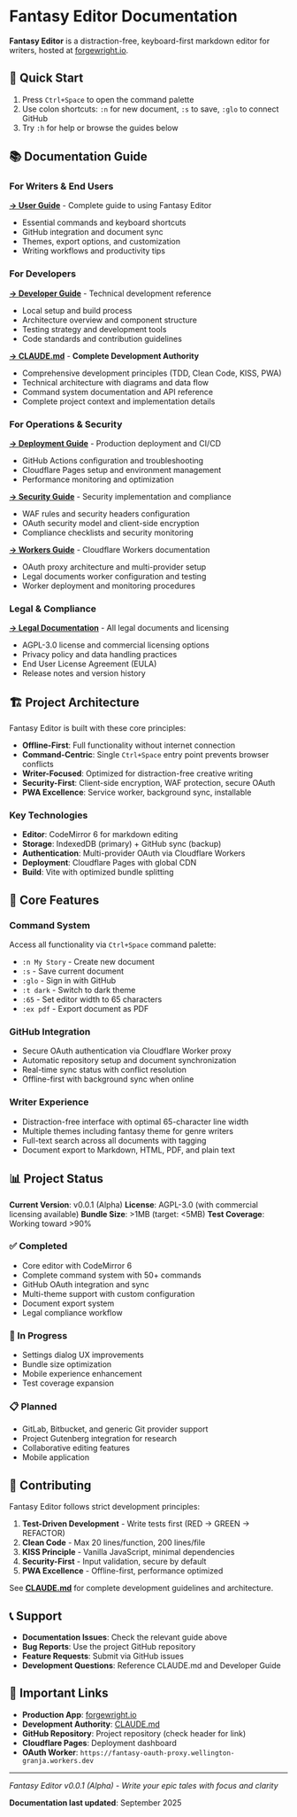 # Fantasy Editor Documentation

**Fantasy Editor** is a distraction-free, keyboard-first markdown editor for writers, hosted at [forgewright.io](https://forgewright.io).

## 🚀 Quick Start

1. Press `Ctrl+Space` to open the command palette
2. Use colon shortcuts: `:n` for new document, `:s` to save, `:glo` to connect GitHub
3. Try `:h` for help or browse the guides below

## 📚 Documentation Guide

### For Writers & End Users
**[→ User Guide](user-guide.md)** - Complete guide to using Fantasy Editor
- Essential commands and keyboard shortcuts
- GitHub integration and document sync
- Themes, export options, and customization
- Writing workflows and productivity tips

### For Developers
**[→ Developer Guide](developer-guide.md)** - Technical development reference
- Local setup and build process
- Architecture overview and component structure
- Testing strategy and development tools
- Code standards and contribution guidelines

**[→ CLAUDE.md](../CLAUDE.md)** - **Complete Development Authority**
- Comprehensive development principles (TDD, Clean Code, KISS, PWA)
- Technical architecture with diagrams and data flow
- Command system documentation and API reference
- Complete project context and implementation details

### For Operations & Security
**[→ Deployment Guide](deployment-guide.md)** - Production deployment and CI/CD
- GitHub Actions configuration and troubleshooting
- Cloudflare Pages setup and environment management
- Performance monitoring and optimization

**[→ Security Guide](security-guide.md)** - Security implementation and compliance
- WAF rules and security headers configuration
- OAuth security model and client-side encryption
- Compliance checklists and security monitoring

**[→ Workers Guide](workers-guide.md)** - Cloudflare Workers documentation
- OAuth proxy architecture and multi-provider setup
- Legal documents worker configuration and testing
- Worker deployment and monitoring procedures

### Legal & Compliance
**[→ Legal Documentation](legal.md)** - All legal documents and licensing
- AGPL-3.0 license and commercial licensing options
- Privacy policy and data handling practices
- End User License Agreement (EULA)
- Release notes and version history

## 🏗️ Project Architecture

Fantasy Editor is built with these core principles:

- **Offline-First**: Full functionality without internet connection
- **Command-Centric**: Single `Ctrl+Space` entry point prevents browser conflicts
- **Writer-Focused**: Optimized for distraction-free creative writing
- **Security-First**: Client-side encryption, WAF protection, secure OAuth
- **PWA Excellence**: Service worker, background sync, installable

### Key Technologies
- **Editor**: CodeMirror 6 for markdown editing
- **Storage**: IndexedDB (primary) + GitHub sync (backup)
- **Authentication**: Multi-provider OAuth via Cloudflare Workers
- **Deployment**: Cloudflare Pages with global CDN
- **Build**: Vite with optimized bundle splitting

## 🎯 Core Features

### Command System
Access all functionality via `Ctrl+Space` command palette:
- `:n My Story` - Create new document
- `:s` - Save current document
- `:glo` - Sign in with GitHub
- `:t dark` - Switch to dark theme
- `:65` - Set editor width to 65 characters
- `:ex pdf` - Export document as PDF

### GitHub Integration
- Secure OAuth authentication via Cloudflare Worker proxy
- Automatic repository setup and document synchronization
- Real-time sync status with conflict resolution
- Offline-first with background sync when online

### Writer Experience
- Distraction-free interface with optimal 65-character line width
- Multiple themes including fantasy theme for genre writers
- Full-text search across all documents with tagging
- Document export to Markdown, HTML, PDF, and plain text

## 📊 Project Status

**Current Version**: v0.0.1 (Alpha)
**License**: AGPL-3.0 (with commercial licensing available)
**Bundle Size**: >1MB (target: <5MB)
**Test Coverage**: Working toward >90%

### ✅ Completed
- Core editor with CodeMirror 6
- Complete command system with 50+ commands
- GitHub OAuth integration and sync
- Multi-theme support with custom configuration
- Document export system
- Legal compliance workflow

### 🚧 In Progress
- Settings dialog UX improvements
- Bundle size optimization
- Mobile experience enhancement
- Test coverage expansion

### 📋 Planned
- GitLab, Bitbucket, and generic Git provider support
- Project Gutenberg integration for research
- Collaborative editing features
- Mobile application

## 🤝 Contributing

Fantasy Editor follows strict development principles:

1. **Test-Driven Development** - Write tests first (RED → GREEN → REFACTOR)
2. **Clean Code** - Max 20 lines/function, 200 lines/file
3. **KISS Principle** - Vanilla JavaScript, minimal dependencies
4. **Security-First** - Input validation, secure by default
5. **PWA Excellence** - Offline-first, performance optimized

See **[CLAUDE.md](../CLAUDE.md)** for complete development guidelines and architecture.

## 📞 Support

- **Documentation Issues**: Check the relevant guide above
- **Bug Reports**: Use the project GitHub repository
- **Feature Requests**: Submit via GitHub issues
- **Development Questions**: Reference CLAUDE.md and Developer Guide

## 🔗 Important Links

- **Production App**: [forgewright.io](https://forgewright.io)
- **Development Authority**: [CLAUDE.md](../CLAUDE.md)
- **GitHub Repository**: Project repository (check header for link)
- **Cloudflare Pages**: Deployment dashboard
- **OAuth Worker**: `https://fantasy-oauth-proxy.wellington-granja.workers.dev`

---

*Fantasy Editor v0.0.1 (Alpha) - Write your epic tales with focus and clarity*

**Documentation last updated**: September 2025